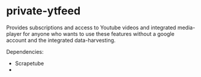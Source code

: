 # private-ytfeed
Provides subscriptions and access to Youtube videos and integrated media-player for anyone who wants to use these features without a google account and the integrated data-harvesting.

Dependencies:
* Scrapetube
* 